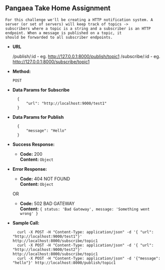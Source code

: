 **Pangaea Take Home Assignment**
----
    For this challenge we'll be creating a HTTP notification system. A server (or set of servers) will keep track of topics ->
    subscribers where a topic is a string and a subscriber is an HTTP endpoint. When a message is published on a topic, it
    should be forwarded to all subscriber endpoints.

* **URL**

  /publish/:id - eg. http://127.0.0.1:8000/publish/topic1
  /subscribe/:id - eg. http://127.0.0.1:8000/subscribe/topic1

* **Method:**

  `POST`

* **Data Params for Subscribe**

  ```
    {
        "url": "http://localhost:9000/test1"
    }
  ```

* **Data Params for Publish**

  ```
    {
        "message": "Hello"
    }
  ```

* **Success Response:**

  * **Code:** 200 <br />
    **Content:** `Object`
 
* **Error Response:**

  * **Code:** 404 NOT FOUND <br />
    **Content:** `Object`

  OR

  * **Code:** 502 BAD GATEWAY <br />
    **Content:** `{ status: 'Bad Gateway', message: 'Something went wrong' }`

* **Sample Call:**

  ```
    curl -X POST -H "Content-Type: application/json" -d '{ "url": "http://localhost:9000/test1"}' http://localhost:8000/subscribe/topic1
    curl -X POST -H "Content-Type: application/json" -d '{ "url": "http://localhost:9000/test2"}' http://localhost:8000/subscribe/topic1
    curl -X POST -H "Content-Type: application/json" -d '{"message": "hello"}' http://localhost:8000/publish/topic1
  ```